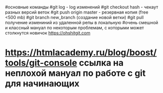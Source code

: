 #основные команды
#git log - log изменений
#git checkout hash - чекаут разных версий веток 
#git push origin master -  резервная копия (free <500 mb)
#git branch new_branch (создание новой ветки)
#git pull получение измениний из удаленной репы в локальную
#очень смешной и классный мануал по некоторым проблемам, с которыми может столкнутся новичок https://ohshitgit.com
# https://htmlacademy.ru/blog/boost/tools/git-console ссылка на неплохой мануал по работе с git для начинающих